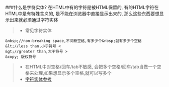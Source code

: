 ###什么是字符实体?
在HTML中有的字符是被HTML保留的, 有的HTML字符在HTML中是有特殊含义的, 是不能在浏览器中直接显示出来的, 那么这些东西要想显示出来就必须通过字符实体
> * 常见字符实体
```
&nbsp;//non-breaking space,不间断空格,有多少个&nbsp;就有多少个空格
&lt;//less than,小于符号 <
&gt;//greater than,大于符号 >
&copy; 版权符号
```
> * 在HTML中对空格/回车/tab不敏感, 会把多个空格/回车/tab当做一个空格来处理,如果想显示多个空格,就可以写多个&nbsp;
> * [字符实体参考](http://www.w3school.com.cn/html/html_entities.asp)